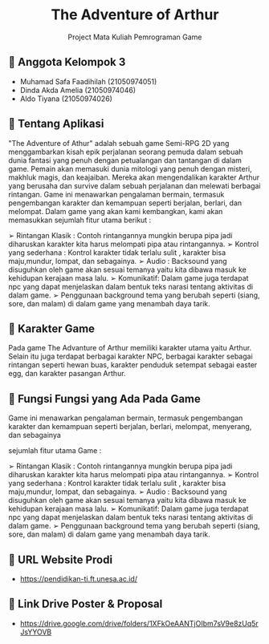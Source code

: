 

<!-- Title -->
<h1 align="center">The Adventure of Arthur</h1>
<p align="center">Project Mata Kuliah Pemrograman Game </p>

## 👋 Anggota Kelompok 3 
-  Muhamad Safa Faadihilah (21050974051)
-  Dinda Akda Amelia (21050974046)
-  Aldo Tiyana (21050974026)


<!-- Tentang Aplikasi -->
## 🚀 Tentang Aplikasi
"The Adventure of Athur" adalah sebuah game Semi-RPG 2D yang menggambarkan kisah epik perjalanan seorang pemuda dalam sebuah dunia fantasi yang penuh dengan petualangan dan tantangan di dalam game. Pemain akan memasuki dunia mitologi yang penuh dengan misteri, makhluk magis, dan keajaiban. Mereka akan mengendalikan karakter Arthur yang berusaha dan survive dalam sebuah perjalanan dan melewati berbagai rintangan. Game ini menawarkan pengalaman bermain, termasuk pengembangan karakter dan kemampuan seperti berjalan, berlari, dan melompat. Dalam game yang akan kami kembangkan, kami akan memasukkan sejumlah fitur utama berikut : 

➢ Rintangan Klasik : Contoh rintangannya mungkin berupa pipa jadi diharuskan karakter kita harus melompati pipa atau rintangannya. ➢ Kontrol yang sederhana : Kontrol karakter tidak terlalu sulit , karakter bisa maju,mundur, lompat, dan sebagainya. 
➢ Audio : Backsound yang disuguhkan oleh game akan sesuai temanya yaitu kita dibawa masuk ke kehidupan kerajaan masa lalu. 
➢ Komunikatif: Dalam game juga terdapat npc yang dapat menjelaskan dalam bentuk teks narasi tentang aktivitas di dalam game.
➢ Penggunaan background tema yang berubah seperti (siang, sore, dan malam) di dalam game yang menambah daya tarik.

<!-- Karakter Game -->
## 🚀 Karakter Game
Pada game The Advanture of Arthur memiliki karakter utama yaitu Arthur. Selain itu juga terdapat berbagai karakter NPC, berbagai karakter sebagai rintangan seperti hewan buas, karakter penduduk setempat sebagai easter egg, dan karakter pasangan Arthur.

<!-- Fungsi yang ada di game -->
## 🚀 Fungsi Fungsi yang Ada Pada Game
Game ini menawarkan pengalaman bermain, termasuk pengembangan karakter dan kemampuan seperti berjalan, berlari, melompat, menyerang, dan sebagainya

sejumlah fitur utama Game : 

➢ Rintangan Klasik : Contoh rintangannya mungkin berupa pipa jadi diharuskan karakter kita harus melompati pipa atau rintangannya. ➢ Kontrol yang sederhana : Kontrol karakter tidak terlalu sulit , karakter bisa maju,mundur, lompat, dan sebagainya. 
➢ Audio : Backsound yang disuguhkan oleh game akan sesuai temanya yaitu kita dibawa masuk ke kehidupan kerajaan masa lalu. 
➢ Komunikatif: Dalam game juga terdapat npc yang dapat menjelaskan dalam bentuk teks narasi tentang aktivitas di dalam game.
➢ Penggunaan background tema yang berubah seperti (siang, sore, dan malam) di dalam game yang menambah daya tarik.


  ## 🌱 URL Website Prodi
- https://pendidikan-ti.ft.unesa.ac.id/

## 👀 Link Drive Poster & Proposal
- https://drive.google.com/drive/folders/1XFkOeAANTjOIbm7sV9e8zUq5rJsYYOVB
